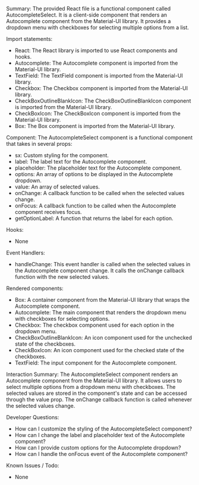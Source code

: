 Summary:
The provided React file is a functional component called AutocompleteSelect. It is a client-side component that renders an Autocomplete component from the Material-UI library. It provides a dropdown menu with checkboxes for selecting multiple options from a list.

Import statements:
- React: The React library is imported to use React components and hooks.
- Autocomplete: The Autocomplete component is imported from the Material-UI library.
- TextField: The TextField component is imported from the Material-UI library.
- Checkbox: The Checkbox component is imported from the Material-UI library.
- CheckBoxOutlineBlankIcon: The CheckBoxOutlineBlankIcon component is imported from the Material-UI library.
- CheckBoxIcon: The CheckBoxIcon component is imported from the Material-UI library.
- Box: The Box component is imported from the Material-UI library.

Component:
The AutocompleteSelect component is a functional component that takes in several props:
- sx: Custom styling for the component.
- label: The label text for the Autocomplete component.
- placeholder: The placeholder text for the Autocomplete component.
- options: An array of options to be displayed in the Autocomplete dropdown.
- value: An array of selected values.
- onChange: A callback function to be called when the selected values change.
- onFocus: A callback function to be called when the Autocomplete component receives focus.
- getOptionLabel: A function that returns the label for each option.

Hooks:
- None

Event Handlers:
- handleChange: This event handler is called when the selected values in the Autocomplete component change. It calls the onChange callback function with the new selected values.

Rendered components:
- Box: A container component from the Material-UI library that wraps the Autocomplete component.
- Autocomplete: The main component that renders the dropdown menu with checkboxes for selecting options.
- Checkbox: The checkbox component used for each option in the dropdown menu.
- CheckBoxOutlineBlankIcon: An icon component used for the unchecked state of the checkboxes.
- CheckBoxIcon: An icon component used for the checked state of the checkboxes.
- TextField: The input component for the Autocomplete component.

Interaction Summary:
The AutocompleteSelect component renders an Autocomplete component from the Material-UI library. It allows users to select multiple options from a dropdown menu with checkboxes. The selected values are stored in the component's state and can be accessed through the value prop. The onChange callback function is called whenever the selected values change.

Developer Questions:
- How can I customize the styling of the AutocompleteSelect component?
- How can I change the label and placeholder text of the Autocomplete component?
- How can I provide custom options for the Autocomplete dropdown?
- How can I handle the onFocus event of the Autocomplete component?

Known Issues / Todo:
- None